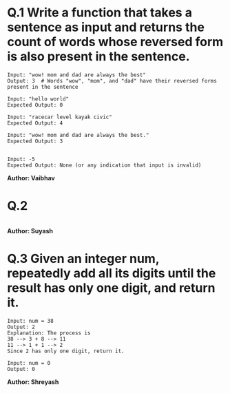 # Q.1 Write a function that takes a sentence as input and returns the count of words whose reversed form is also present in the sentence.
```
Input: "wow! mom and dad are always the best"
Output: 3  # Words "wow", "mom", and "dad" have their reversed forms present in the sentence

Input: "hello world"
Expected Output: 0

Input: "racecar level kayak civic"
Expected Output: 4

Input: "wow! mom and dad are always the best."
Expected Output: 3


Input: -5
Expected Output: None (or any indication that input is invalid)
```
**Author: Vaibhav**

# Q.2 

```

```
**Author: Suyash**

# Q.3 Given an integer num, repeatedly add all its digits until the result has only one digit, and return it.

```
Input: num = 38
Output: 2
Explanation: The process is
38 --> 3 + 8 --> 11
11 --> 1 + 1 --> 2 
Since 2 has only one digit, return it.

Input: num = 0
Output: 0
```
**Author: Shreyash**

